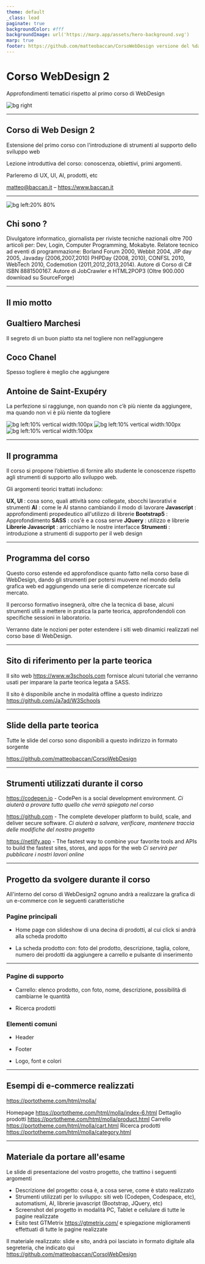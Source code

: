 ```yaml
---
theme: default
_class: lead
paginate: true
backgroundColor: #fff
backgroundImage: url('https://marp.app/assets/hero-background.svg')
marp: true
footer: https://github.com/matteobaccan/CorsoWebDesign versione del %date% %time%
---
```


# Corso WebDesign 2

Approfondimenti tematici rispetto al primo corso di WebDesign

![bg right](assets/matteo-baccan.jpg)

<!-- _paginate: false -->
<!-- _footer: "" -->
<!-- style: "
img[alt~='center'] {
  display: block;
  margin: 0 auto;
}
" -->

---

## Corso di Web Design 2

Estensione del primo corso con l'introduzione di strumenti al supporto dello sviluppo web

Lezione introduttiva del corso: conoscenza, obiettivi, primi argomenti.

Parleremo di UX, UI, AI, prodotti, etc

<matteo@baccan.it> – <https://www.baccan.it>

---

![bg left:20% 80%](assets/matteo-baccan.jpg)

## Chi sono ?

Divulgatore informatico, giornalista per riviste tecniche nazionali oltre 700 articoli per: Dev, Login, Computer Programming, Mokabyte. Relatore tecnico ad eventi di programmazione: Borland Forum 2000, Webbit 2004, JIP day 2005, Javaday (2006,2007,2010) PHPDay (2008, 2010), CONFSL 2010, WebTech 2010, Codemotion (2011,2012,2013,2014). Autore di Corso di C# ISBN 8881500167. Autore di JobCrawler e HTML2POP3 (Oltre 900.000 download su SourceForge)

---

## Il mio motto

## Gualtiero Marchesi

Il segreto di un buon piatto sta nel togliere non nell’aggiungere

## Coco Chanel

Spesso togliere è meglio che aggiungere

## Antoine de Saint-Exupéry

La perfezione si raggiunge, non quando non c’è più niente da aggiungere, ma quando non vi è più niente da togliere

<!-- https://marpit.marp.app/image-syntax -->
![bg left:10% vertical width:100px](assets/gualtiero%20marchesi.png)
![bg left:10% vertical width:100px](assets/coco%20chanel.png)
![bg left:10% vertical width:100px](assets/antoine%20de%20saint-exupery.png)

---

## Il programma

Il corso si propone l’obiettivo di fornire allo studente le conoscenze rispetto agli strumenti di supporto allo sviluppo web.

Gli argomenti teorici trattati includono:

**UX, UI** : cosa sono, quali attività sono collegate, sbocchi lavorativi e strumenti
**AI** : come le AI stanno cambiando il modo di lavorare
**Javascript** : approfondimenti propedeutico all'utilizzo di librerie
**Bootstrap5** : Approfondimento
**SASS** : cos'è e a cosa serve
**JQuery** : utilizzo e librerie
**Librerie Javascript** : arricchiamo le nostre interfacce
**Strumenti** : introduzione a strumenti di supporto per il web design

---

## Programma del corso

Questo corso estende ed approfondisce quanto fatto nella corso base di WebDesign, dando gli strumenti per potersi muovere nel mondo della grafica web ed aggiungendo una serie di competenze ricercate sul mercato.

Il percorso formativo insegnerà, oltre che la tecnica di base, alcuni strumenti utili a mettere in pratica la parte teorica, approfondendoli con specifiche sessioni in laboratorio.

Verranno date le nozioni per poter estendere i siti web dinamici realizzati nel corso base di WebDesign.

---

## Sito di riferimento per la parte teorica

Il sito web <https://www.w3schools.com> fornisce alcuni tutorial che verranno usati per imparare la parte teorica legata a SASS.

Il sito è disponibile anche in modalità offline a questo indirizzo <https://github.com/Ja7ad/W3Schools>

---

## Slide della parte teorica

Tutte le slide del corso sono disponibili a questo indirizzo in formato sorgente

<https://github.com/matteobaccan/CorsoWebDesign>

---

## Strumenti utilizzati durante il corso

<https://codepen.io> -  CodePen is a social development environment.
_Ci aiuterà a provare tutto quello che verrà spiegato nel corso_

<https://github.com> - The complete developer platform to build, scale, and deliver secure software.
_Ci aiuterà a salvare, verificare, mantenere traccia delle modifiche del nostro progetto_

<https://netlify.app> - The fastest way to combine your favorite tools and APIs to build the fastest sites, stores, and apps for the web
_Ci servirà per pubblicare i nostri lavori online_

---

## Progetto da svolgere durante il corso

All'interno del corso di WebDesign2 ognuno andrà a realizzare la grafica di un e-commerce con le seguenti caratteristiche

### Pagine principali

- Home page con slideshow di una decina di prodotti, al cui click si andrà alla scheda prodotto

- La scheda prodotto con: foto del prodotto, descrizione, taglia, colore, numero dei prodotti da aggiungere a carrello e pulsante di inserimento

---

### Pagine di supporto

- Carrello: elenco prodotto, con foto, nome, descrizione, possibilità di cambiarne le quantità

- Ricerca prodotti

### Elementi comuni

- Header

- Footer

- Logo, font e colori

---

## Esempi di e-commerce realizzati

<https://portotheme.com/html/molla/>

Homepage <https://portotheme.com/html/molla/index-6.html>
Dettaglio prodotti <https://portotheme.com/html/molla/product.html>
Carrello <https://portotheme.com/html/molla/cart.html>
Ricerca prodotti <https://portotheme.com/html/molla/category.html>

---

## Materiale da portare all'esame

Le slide di presentazione del vostro progetto, che trattino i seguenti argomenti

- Descrizione del progetto: cosa è, a cosa serve, come è stato realizzato
- Strumenti utilizzati per lo sviluppo: siti web (Codepen, Codespace, etc), automatismi, AI, librerie javascript (Bootstrap, JQuery, etc)
- Screenshot del progetto in modalità PC, Tablet e cellulare di tutte le pagine realizzate
- Esito test GTMetrix <https://gtmetrix.com/> e spiegazione miglioramenti effettuati di tutte le pagine realizzate

Il materiale realizzato: slide e sito, andrà poi lasciato in formato digitale alla segreteria, che indicato qui <https://github.com/matteobaccan/CorsoWebDesign>
